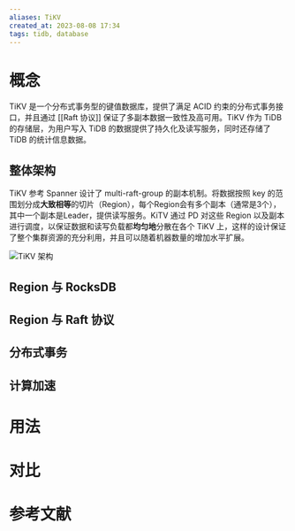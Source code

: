 ```yaml
---
aliases: TiKV
created_at: 2023-08-08 17:34
tags: tidb, database
---
```


# 概念

TiKV 是一个分布式事务型的键值数据库，提供了满足 ACID 约束的分布式事务接口，并且通过 [[Raft 协议]] 保证了多副本数据一致性及高可用。TiKV 作为 TiDB 的存储层，为用户写入 TiDB 的数据提供了持久化及读写服务，同时还存储了 TiDB 的统计信息数据。

## 整体架构

TiKV 参考 Spanner 设计了 multi-raft-group 的副本机制。将数据按照 key 的范围划分成**大致相等**的切片（Region），每个Region会有多个副本（通常是3个），其中一个副本是Leader，提供读写服务。KiTV 通过 PD 对这些 Region 以及副本进行调度，以保证数据和读写负载都**均匀地**分散在各个 TiKV 上，这样的设计保证了整个集群资源的充分利用，并且可以随着机器数量的增加水平扩展。

![TiKV 架构](https://download.pingcap.com/images/docs-cn/tikv-arch.png)

## Region 与 RocksDB

## Region 与 Raft 协议

## 分布式事务

## 计算加速


# 用法



# 对比



# 参考文献

